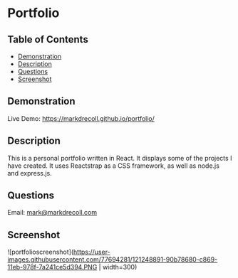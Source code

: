 # Portfolio
  ## Table of Contents
   - [Demonstration](#Demonstration)
   - [Description](#Description)
   - [Questions](#Questions)
   - [Screenshot](#Screenshot)
## Demonstration
Live Demo: https://markdrecoll.github.io/portfolio/
## Description
This is a personal portfolio written in React. It displays some of the projects I have created. It uses Reactstrap as a CSS framework, as well as node.js and express.js. 
## Questions
Email: mark@markdrecoll.com
## Screenshot
![portfolioscreenshot](https://user-images.githubusercontent.com/77694281/121248891-90b78680-c869-11eb-978f-7a241ce5d394.PNG | width=300)
